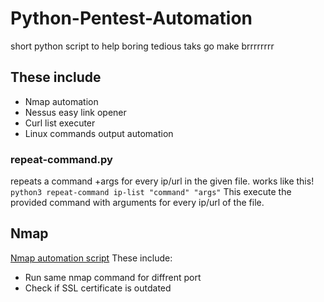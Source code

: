 # Python-Pentest-Automation
short python script to help boring tedious taks go make brrrrrrrr

## These include
- Nmap automation
- Nessus easy link opener
- Curl list executer
- Linux commands output automation

### repeat-command.py
repeats a command +args for every ip/url in the given file.
works like this!
`python3 repeat-command ip-list "command" "args"`
This execute the provided command with arguments for every ip/url of the file.

## Nmap
[Nmap automation script](https://github.com/PaulDHaes/Python-Pentest-Automation/tree/main/nmap-automation)
These include:
- Run same nmap command for diffrent port
- Check if SSL certificate is outdated
